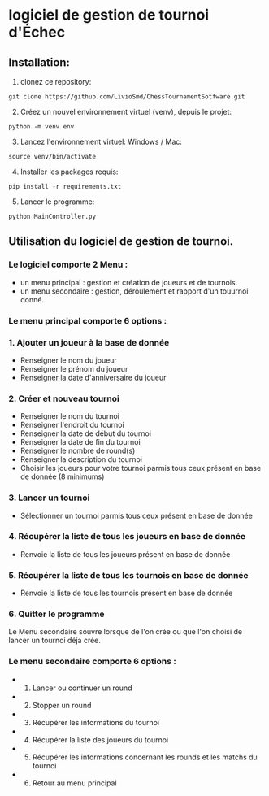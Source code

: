 # logiciel de gestion de tournoi d'Échec

## Installation:
1. clonez ce repository:
```
git clone https://github.com/LivioSmd/ChessTournamentSotfware.git
```
2. Créez un nouvel environnement virtuel (venv), depuis le projet:
```
python -m venv env
```
3. Lancez l'environnement virtuel:
Windows / Mac:
```
source venv/bin/activate
```

4. Installer les packages requis:
```
pip install -r requirements.txt
```

5. Lancer le programme:
```
python MainController.py
```

## Utilisation du logiciel de gestion de tournoi.
### Le logiciel comporte 2 Menu : 
- un menu principal : gestion et création de joueurs et de tournois.
- un menu secondaire : gestion, déroulement et rapport d'un touurnoi donné.

### Le menu principal comporte 6 options :
### 1. Ajouter un joueur à la base de donnée
- Renseigner le nom du joueur
- Renseigner le prénom du joueur
- Renseigner la date d'anniversaire du joueur
### 2. Créer et nouveau tournoi
- Renseigner le nom du tournoi
- Renseigner l'endroit du tournoi
- Renseigner la date de début du tournoi
- Renseigner la date de fin du tournoi
- Renseigner le nombre de round(s)
- Renseigner la description du tournoi
- Choisir les joueurs pour votre tournoi parmis tous ceux présent en base de donnée (8 minimums)
### 3. Lancer un tournoi
- Sélectionner un tournoi parmis tous ceux présent en base de donnée
### 4. Récupérer la liste de tous les joueurs en base de donnée
- Renvoie la liste de tous les joueurs présent en base de donnée
### 5. Récupérer la liste de tous les tournois en base de donnée
- Renvoie la liste de tous les tournois présent en base de donnée
### 6. Quitter le programme

Le Menu secondaire souvre lorsque de l'on crée ou que l'on choisi de lancer un tournoi déja crée.

### Le menu secondaire comporte 6 options :
- 1. Lancer ou continuer un round
- 2. Stopper un round
- 3. Récupérer les informations du tournoi
- 4. Récupérer la liste des joueurs du tournoi
- 5. Récupérer les informations concernant les rounds et les matchs du tournoi
- 6. Retour au menu principal
